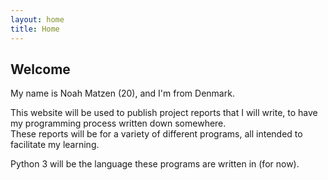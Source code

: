 ```yaml
---
layout: home
title: Home
---
```

## **Welcome**

My name is Noah Matzen (20), and I'm from Denmark.

This website will be used to publish project reports that I will write, to have my programming process written down somewhere.  
These reports will be for a variety of different programs, all intended to facilitate my learning.  

Python 3 will be the language these programs are written in (for now).
